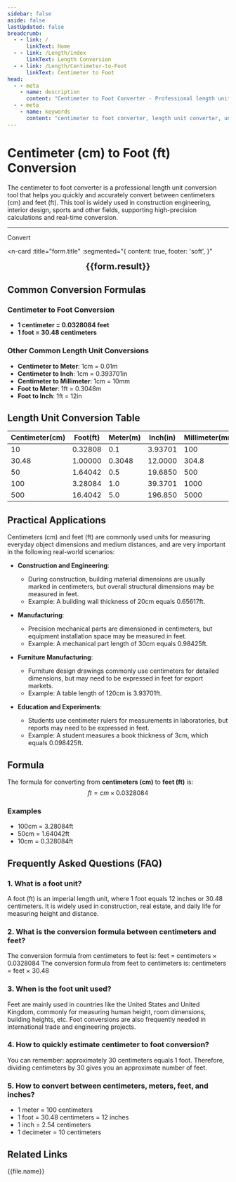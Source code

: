 ```yaml
---
sidebar: false
aside: false
lastUpdated: false
breadcrumb:
  - - link: /
      linkText: Home
  - - link: /Length/index
      linkText: Length Conversion
  - - link: /Length/Centimeter-to-Foot
      linkText: Centimeter to Foot
head:
  - - meta
    - name: description
      content: "Centimeter to Foot Converter - Professional length unit conversion tool. Supports conversion between centimeters, feet, meters, inches and other units, providing accurate conversion formulas and practical conversion tables."
  - - meta
    - name: keywords
      content: "centimeter to foot converter, length unit converter, unit conversion, centimeter conversion, foot conversion, cm conversion, ft conversion, dimension converter, length conversion, centimeter and meter conversion, foot to centimeter conversion, inch centimeter, length unit conversion table, meter ruler, measuring ruler, online ruler measurement"
---
```

# Centimeter (cm) to Foot (ft) Conversion

The centimeter to foot converter is a professional length unit conversion tool that helps you quickly and accurately convert between centimeters (cm) and feet (ft). This tool is widely used in construction engineering, interior design, sports and other fields, supporting high-precision calculations and real-time conversion.

---
<script setup>
import { onMounted, reactive, inject, ref } from 'vue'
import { NButton, NForm, NFormItem, NInput, NInputNumber, NSelect, NCard, useMessage,NGrid ,NGi } from 'naive-ui'
import { defineClientComponent } from 'vitepress'
import { Length } from '../../files';
const seoKey = ['unit converter','unit conversion','length unit converter','length unit conversion','dimension conversion','length unit conversion','length unit conversion table','centimeter conversion','centimeter and meter conversion','cm and m conversion','cm and m conversion','what is cm','centimeter unit','cm conversion','centimeter and meter conversion formula','centimeter inch','how many meters in one centimeter','what unit is cm','what does cm mean','centimeter and meter','dimension converter','measuring ruler','meter ruler','length converter','centimeter conversion','one centimeter','what unit is cm','length conversion','online ruler measurement','foot to centimeter conversion','inch centimeter','dimension converter','length','decimeter','dimension conversion','scale ruler','centimeter to meter conversion','how many millimeters in one centimeter','length unit','millimeter and centimeter','inch','foot and centimeter conversion','foot','how many centimeters in one meter','length conversion','cm','dimension','how many centimeters in one cm','foot conversion','cm','length unit conversion','dimension conversion','inch conversion','mm','centimeter to inch conversion']
const convert = inject('convert')

const form = reactive({
  number: null,
  result: '',
  title: 'Centimeter to Foot Conversion',
})

const convertHandler = () => {
  if (form.number !== null && !isNaN(form.number)) {
    const convertedValue = parseFloat(form.number) * 0.0328084
    form.result = `${form.number}cm = ${convertedValue.toFixed(5)}ft`
  } else {
    form.result = 'Please enter a valid number.'
  }
}
</script>

<n-form size="large" :model="form">
  <n-form-item label="Centimeter (cm)">
    <n-input-number v-model:value="form.number" placeholder="Enter centimeters" style="width: 100%" />
  </n-form-item>
  <n-form-item>
    <n-button type="info" @click="convertHandler" block>Convert</n-button>
  </n-form-item>
</n-form>

<n-card 
  :title="form.title"
  :segmented="{
    content: true,
    footer: 'soft',
  }"
>
  <div  style="text-align:center;font-size:20px;">
    <strong>{{form.result}}</strong>
  </div>
  <template #footer>
    <div>
      <span v-for="item of seoKey">{{item}}，</span>
    </div>
  </template>
</n-card>

## Common Conversion Formulas

### Centimeter to Foot Conversion
- **1 centimeter = 0.0328084 feet**
- **1 foot = 30.48 centimeters**

### Other Common Length Unit Conversions
- **Centimeter to Meter**: 1cm = 0.01m
- **Centimeter to Inch**: 1cm = 0.393701in
- **Centimeter to Millimeter**: 1cm = 10mm
- **Foot to Meter**: 1ft = 0.3048m
- **Foot to Inch**: 1ft = 12in

## Length Unit Conversion Table

| Centimeter(cm) | Foot(ft) | Meter(m) | Inch(in) | Millimeter(mm) |
|----------|----------|-------|----------|----------|
| 10 | 0.32808 | 0.1 | 3.93701 | 100 |
| 30.48 | 1.00000 | 0.3048 | 12.0000 | 304.8 |
| 50 | 1.64042 | 0.5 | 19.6850 | 500 |
| 100 | 3.28084 | 1.0 | 39.3701 | 1000 |
| 500 | 16.4042 | 5.0 | 196.850 | 5000 |

## Practical Applications

Centimeters (cm) and feet (ft) are commonly used units for measuring everyday object dimensions and medium distances, and are very important in the following real-world scenarios:

- **Construction and Engineering**:
  - During construction, building material dimensions are usually marked in centimeters, but overall structural dimensions may be measured in feet.
  - Example: A building wall thickness of 20cm equals 0.65617ft.

- **Manufacturing**:
  - Precision mechanical parts are dimensioned in centimeters, but equipment installation space may be measured in feet.
  - Example: A mechanical part length of 30cm equals 0.98425ft.

- **Furniture Manufacturing**:
  - Furniture design drawings commonly use centimeters for detailed dimensions, but may need to be expressed in feet for export markets.
  - Example: A table length of 120cm is 3.93701ft.

- **Education and Experiments**:
  - Students use centimeter rulers for measurements in laboratories, but reports may need to be expressed in feet.
  - Example: A student measures a book thickness of 3cm, which equals 0.098425ft.

## Formula

The formula for converting from **centimeters (cm)** to **feet (ft)** is:
$$ ft = cm \times 0.0328084 $$

### Examples
- 100cm = 3.28084ft
- 50cm = 1.64042ft
- 10cm = 0.328084ft

## Frequently Asked Questions (FAQ)

### 1. What is a foot unit?
A foot (ft) is an imperial length unit, where 1 foot equals 12 inches or 30.48 centimeters. It is widely used in construction, real estate, and daily life for measuring height and distance.

### 2. What is the conversion formula between centimeters and feet?
The conversion formula from centimeters to feet is: feet = centimeters × 0.0328084
The conversion formula from feet to centimeters is: centimeters = feet × 30.48

### 3. When is the foot unit used?
Feet are mainly used in countries like the United States and United Kingdom, commonly for measuring human height, room dimensions, building heights, etc. Foot conversions are also frequently needed in international trade and engineering projects.

### 4. How to quickly estimate centimeter to foot conversion?
You can remember: approximately 30 centimeters equals 1 foot. Therefore, dividing centimeters by 30 gives you an approximate number of feet.

### 5. How to convert between centimeters, meters, feet, and inches?
- 1 meter = 100 centimeters
- 1 foot = 30.48 centimeters = 12 inches
- 1 inch = 2.54 centimeters
- 1 decimeter = 10 centimeters

## Related Links
<n-grid x-gap="12" :cols="2">
  <n-gi v-for="(file, index) in Length" :key="index">
    <n-button
      text
      tag="a"
      :href="file.path"
      type="info"
    >
      {{file.name}}
    </n-button>
  </n-gi>
</n-grid>
